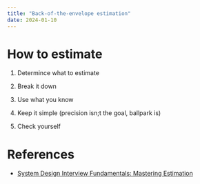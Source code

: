 ```yaml
---
title: "Back-of-the-envelope estimation"
date: 2024-01-10
---
```


# How to estimate
1) Determince what to estimate

2) Break it down

3) Use what you know

4) Keep it simple (precision isn;t the goal, ballpark is)

5) Check yourself


# References
* [System Design Interview Fundamentals: Mastering Estimation](https://www.hellointerview.com/blog/mastering-estimation)